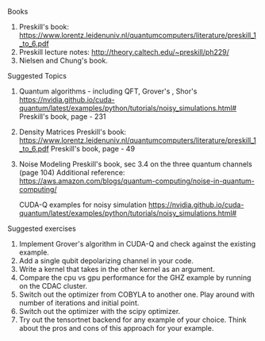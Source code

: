 Books
  1. Preskill's book: https://www.lorentz.leidenuniv.nl/quantumcomputers/literature/preskill_1_to_6.pdf
  2. Preskill lecture notes: http://theory.caltech.edu/~preskill/ph229/
  3. Nielsen and Chung's book.

Suggested Topics

1. Quantum algorithms - including QFT, Grover's , Shor's
   https://nvidia.github.io/cuda-quantum/latest/examples/python/tutorials/noisy_simulations.html#
   Preskill's book, page - 231

2. Density Matrices
   Preskill's book: https://www.lorentz.leidenuniv.nl/quantumcomputers/literature/preskill_1_to_6.pdf
   Preskill's book, page - 49

3. Noise Modeling
   Preskill's book, sec 3.4 on the three quantum channels (page 104) 
   Additional reference: https://aws.amazon.com/blogs/quantum-computing/noise-in-quantum-computing/
   
   CUDA-Q examples for noisy simulation
   https://nvidia.github.io/cuda-quantum/latest/examples/python/tutorials/noisy_simulations.html#

Suggested exercises

1. Implement Grover's algorithm in CUDA-Q and check against the existing example.
2. Add a single qubit depolarizing channel in your code.
3. Write a kernel that takes in the other kernel as an argument.
4. Compare the cpu vs gpu performance for the GHZ example by running on the CDAC cluster.
5. Switch out the optimizer from COBYLA to another one. Play around with number of iterations and initial point.
6. Switch out the optimizer with the scipy optimizer.
7. Try out the tensortnet backend for any example of your choice. Think about the pros and cons of this approach for your example.

